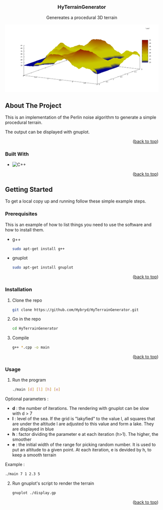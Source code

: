 
<a name="readme-top"></a>



<!-- PROJECT LOGO -->
<br />
<div align="center">
  

<h3 align="center">HyTerrainGenerator</h3>

  <p align="center">
    Genereates a procedural 3D terrain    
  </p>
</div>

![Example](https://github.com/Hybryd/HyTerrainGenerator/blob/master/example.png?raw=true)



<!-- ABOUT THE PROJECT -->
## About The Project


This is an implementation of the Perlin noise algorithm to generate a simple procedural terrain.

The output can be displayed with gnuplot.

<p align="right">(<a href="#readme-top">back to top</a>)</p>



### Built With

* ![C++][C++]


<p align="right">(<a href="#readme-top">back to top</a>)</p>



<!-- GETTING STARTED -->
## Getting Started

To get a local copy up and running follow these simple example steps.

### Prerequisites

This is an example of how to list things you need to use the software and how to install them.

* g++
  ```sh
  sudo apt-get install g++
  ```
* gnuplot
  ```sh
  sudo apt-get install gnuplot
  ```


<p align="right">(<a href="#readme-top">back to top</a>)</p>

### Installation

1. Clone the repo
   ```sh
   git clone https://github.com/Hybryd/HyTerrainGenerator.git
   ```
2. Go in the repo
    ```sh
    cd HyTerrainGenerator
    ```
3. Compile
   ```sh
   g++ *.cpp -o main
   ```

<p align="right">(<a href="#readme-top">back to top</a>)</p>

### Usage



1. Run the program
   ```sh
   ./main [d] [l] [h] [e]
   ```
   
  Optional parameters :

  * <b>d</b> : the number of iterations. The rendering with gnuplot can be slow with d > 7
  * <b>l</b> : level of the sea. If the grid is "lakyfied" to the value l, all 
       squares that are under the altitude l are adjusted to this value
       and form a lake. They are displayed in blue
  * <b>h</b> : factor dividing the parameter e at each iteration (h>1). The higher,   the smoother
  * <b>e</b> : the initial width of the range for picking 
      random number. It is used to put an altitude to a given point.
      At each iteration, e is devided by h, to keep a smooth terrain
  
   Example :
   ``` sh
   ./main 7 1 2.3 5
   ```
2. Run gnuplot's script to render the terrain
   ```sh
   gnuplot ./display.gp
   ```

<p align="right">(<a href="#readme-top">back to top</a>)</p>





<!-- MARKDOWN LINKS & IMAGES -->
<!-- https://www.markdownguide.org/basic-syntax/#reference-style-links -->

[C++]: https://img.shields.io/badge/g++-9.4.0-blue.svg?style=flat&logo=g%2B%2B

